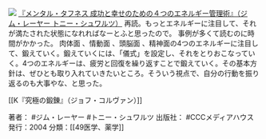 [![](https://images-fe.ssl-images-amazon.com/images/I/519X5l8c2FL._SL160_.jpg)](http://www.amazon.co.jp/exec/obidos/ASIN/B01N1IJEY2/choiyaki81-22/ref=nosim)
[『メンタル・タフネス 成功と幸せのための４つのエネルギー管理術』（ジム・レーヤー トニー・シュワルツ）](http://www.amazon.co.jp/exec/obidos/ASIN/B01N1IJEY2/choiyaki81-22/ref=nosim)
再読。もっとエネルギーに注目して、それが満たされた状態になれればなーとふと思ったので。
事例が多くて読むのに時間がかかった。
肉体面 、情動面 、頭脳面 、精神面の4つのエネルギーに注目して、鍛えていく。鍛えていくには、「儀式」を設定し、それをとりおこなっていく。4つのエネルギーは、疲労と回復を繰り返すことで鍛えていく。その基本方針は、ぜひとも取り入れていきたいところ。そういう視点で、自分の行動を振り返るのも大事やな、と思った。

[[K『究極の鍛錬』（ジョフ・コルヴァン）]]

著者： #ジム・レーヤー #トニー・シュワルツ 
出版社： #CCCメディアハウス
発行：2004
分類：[[49医学、薬学]]